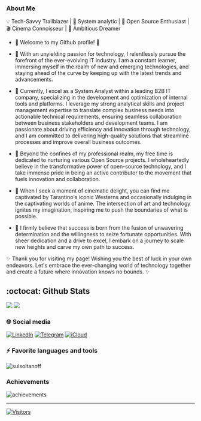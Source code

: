 <!-- <h1>Hello! I'm Sultan 👋</h1> -->

<h3> About Me </h3>

💡 Tech-Savvy Trailblazer | 💼 System analytic | 🌱 Open Source Enthusiast | 🎬 Cinema Connoisseur | 🚀 Ambitious Dreamer
- 🌟 Welcome to my Github profile! 🌟

- 🔭 With an unyielding passion for technology, I relentlessly pursue the forefront of the ever-evolving IT industry. I am a constant learner, immersing myself in the realm of new and emerging technologies, and staying ahead of the curve by keeping up with the latest trends and advancements.

- 💼 Currently, I excel as a System Analyst within a leading B2B IT company, specializing in the development and optimization of internal tools and platforms. I leverage my strong analytical skills and project management expertise to translate complex business needs into actionable technical requirements, ensuring seamless collaboration between business stakeholders and development teams. I am passionate about driving efficiency and innovation through technology, and I am committed to delivering high-quality solutions that streamline processes and improve overall business outcomes.

- 🌱 Beyond the confines of my professional realm, my free time is dedicated to nurturing various Open Source projects. I wholeheartedly believe in the transformative power of open-source technology, and I take immense pride in being an active contributor to the movement that fuels innovation and collaboration.

- 🎨 When I seek a moment of cinematic delight, you can find me captivated by Tarantino's iconic Westerns and occasionally indulging in the captivating worlds of anime. The intersection of art and technology ignites my imagination, inspiring me to push the boundaries of what is possible.

- 🚀 I firmly believe that success is born from the fusion of unwavering determination and the willingness to seize fortunate opportunities. With sheer dedication and a drive to excel, I embark on a journey to scale new heights and carve my own path to success.

✨ Thank you for visiting my page! Wishing you the best of luck in your own endeavors. Let's embrace the ever-changing world of technology together and create a future where innovation knows no bounds. ✨
  
## :octocat: Github Stats
<p>
<!--   <img src="http://github-profile-summary-cards.vercel.app/api/cards/profile-details?username=sulsoltanoff&theme=github_dark" />
  <img src="http://github-profile-summary-cards.vercel.app/api/cards/repos-per-language?username=sulsoltanoff&theme=github_dark" /> -->
<!--   <img src="https://github-readme-stats.vercel.app/api/top-langs/?username=sulsoltanoff&layout=donut&theme=dark" /> -->
  <img src="https://streak-stats.demolab.com?user=sulsoltanoff&theme=dark&border_radius=4&date_format=j%20M%5B%20Y%5D" />
  <img src="https://github-readme-stats.vercel.app/api?username=sulsoltanoff&show_icons=true&theme=dark" />
<!--   <img src="http://github-profile-summary-cards.vercel.app/api/cards/profile-details?username=sulsoltanoff&theme=2077" /> -->
<!--   <img src="http://github-profile-summary-cards.vercel.app/api/cards/most-commit-language?username=sulsoltanoff&theme=github_dark" /> -->
</p>


### 🌐 Social media
[![LinkedIn](https://img.shields.io/badge/linkedin-%230077B5.svg?style=for-the-badge&logo=linkedin&logoColor=white)](https://www.linkedin.com/in/sulsoltanoff/)
[![Telegram](https://img.shields.io/badge/Telegram-2CA5E0?style=for-the-badge&logo=telegram&logoColor=white)](https://t.me/soltanoffsu)
[![iCloud](https://img.shields.io/static/v1?style=for-the-badge&message=iCloud&color=3693F3&logo=iCloud&logoColor=FFFFFF&label=)](mailto://sulsoltanoff@icloud.com)

<h3> ⚡ Favorite languages and tools </h3>
<img src="https://skillicons.dev/icons?i=go,cs,nodejs,typescript,linux,docker,postgres,angular,kubernetes,git" alt="sulsoltanoff" />

<h3>Achievements</h3>
<img src="https://github-profile-trophy.vercel.app/?username=sulsoltanoff&theme=onedark" alt="achievements" />

---
[![Visitors](https://api.visitorbadge.io/api/visitors?path=https%3A%2F%2Fgithub.com%2Fsulsoltanoff&countColor=%23f47373&style=plastic)](https://visitorbadge.io/status?path=https%3A%2F%2Fgithub.com%2Fsulsoltanoff)

